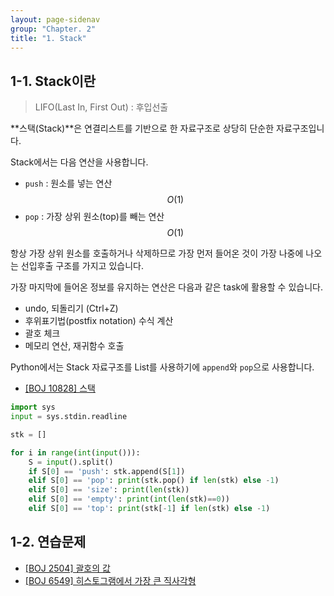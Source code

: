 ```yaml
---
layout: page-sidenav
group: "Chapter. 2"
title: "1. Stack"
---
```


## 1-1. Stack이란

> LIFO(Last In, First Out) : 후입선출

**스택(Stack)**은 연결리스트를 기반으로 한 자료구조로 상당히 단순한 자료구조입니다.

Stack에서는 다음 연산을 사용합니다.

- `push` : 원소를 넣는 연산 $$O(1)$$
- `pop` : 가장 상위 원소(top)를 빼는 연산 $$O(1)$$

항상 가장 상위 원소를 호출하거나 삭제하므로 가장 먼저 들어온 것이 가장 나중에 나오는 선입후출 구조를 가지고 있습니다. 

가장 마지막에 들어온 정보를 유지하는 연산은 다음과 같은 task에 활용할 수 있습니다.

- undo, 되돌리기 (Ctrl+Z)
- 후위표기법(postfix notation) 수식 계산
- 괄호 체크
- 메모리 연산, 재귀함수 호출

Python에서는 Stack 자료구조를 List를 사용하기에 `append`와 `pop`으로 사용합니다. 

- [[BOJ 10828] 스택](https://www.acmicpc.net/problem/10828)

``` py
import sys
input = sys.stdin.readline

stk = []

for i in range(int(input())):
    S = input().split()
    if S[0] == 'push': stk.append(S[1])
    elif S[0] == 'pop': print(stk.pop() if len(stk) else -1)
    elif S[0] == 'size': print(len(stk))
    elif S[0] == 'empty': print(int(len(stk)==0))
    elif S[0] == 'top': print(stk[-1] if len(stk) else -1)

```

## 1-2. 연습문제

- [[BOJ 2504] 괄호의 값](https://www.acmicpc.net/problem/2504)
- [[BOJ 6549] 히스토그램에서 가장 큰 직사각형](https://www.acmicpc.net/problem/6549)
